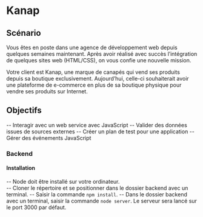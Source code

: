 # Kanap 

## Scénario
Vous êtes en poste dans une agence de développement web depuis quelques semaines maintenant. Après avoir réalisé avec succès l’intégration de quelques sites web (HTML/CSS), on vous confie une nouvelle mission.

Votre client est Kanap, une marque de canapés qui vend ses produits depuis sa boutique exclusivement. Aujourd’hui, celle-ci souhaiterait avoir une plateforme de e-commerce en plus de sa boutique physique pour vendre ses produits sur Internet.

## Objectifs

-- Interagir avec un web service avec JavaScript
-- Valider des données issues de sources externes
-- Créer un plan de test pour une application
-- Gérer des événements JavaScript

### Backend
#### Installation
-- Node doit être installé sur votre ordinateur.  
-- Cloner le répertoire et se positionner dans le dossier backend avec un terminal.
-- Saisir la commande ```npm install```. 
-- Dans le dossier backend avec un terminal, saisir la commande ```node server```. Le serveur sera lancé sur le port 3000 par défaut.
